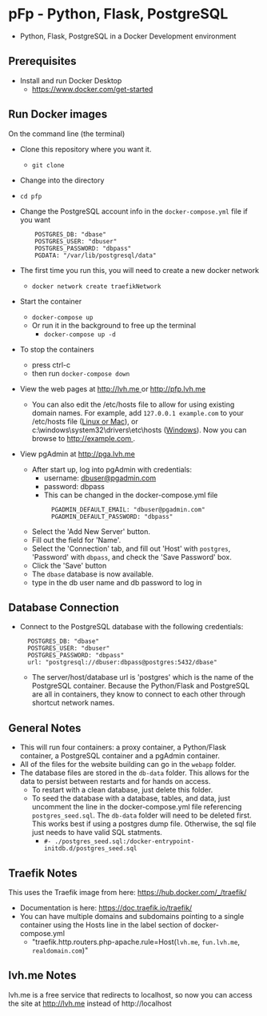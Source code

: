 # pFp - Python, Flask, PostgreSQL
- Python, Flask, PostgreSQL in a Docker Development environment

## Prerequisites
- Install and run Docker Desktop
  - [https://www.docker.com/get-started ](https://www.docker.com/get-started)

## Run Docker images
On the command line (the terminal)
- Clone this repository where you want it.
  - `git clone `
- Change into the directory
- `cd pfp`
- Change the PostgreSQL account info in the `docker-compose.yml` file if you want
 
  ```
      POSTGRES_DB: "dbase"
      POSTGRES_USER: "dbuser"
      POSTGRES_PASSWORD: "dbpass"
      PGDATA: "/var/lib/postgresql/data"
  ```

- The first time you run this, you will need to create a new docker network
  - `docker network create traefikNetwork`
- Start the container
  - `docker-compose up`
  - Or run it in the background to free up the terminal
    - `docker-compose up -d`
- To stop the containers
  - press ctrl-c
  - then run `docker-compose down`
- View the web pages at [http://lvh.me ](http://lvh.me) or
  [http://pfp.lvh.me ](http://pfp.lvh.me)
  - You can also edit the /etc/hosts file to allow for using existing domain
    names. For example, add `127.0.0.1 example.com` to your /etc/hosts file
    ([Linux or Mac](https://www.makeuseof.com/tag/modify-manage-hosts-file-linux/)), or c:\windows\system32\drivers\etc\hosts ([Windows](https://www.howtogeek.com/howto/27350/beginner-geek-how-to-edit-your-hosts-file/)). Now you can browse to [http://example.com ](http://example.com).
- View pgAdmin at [http://pga.lvh.me ](http://pga.lvh.me)
  - After start up, log into pgAdmin with credentials: 
    - username: dbuser@pgadmin.com
    - password: dbpass
    - This can be changed in the docker-compose.yml file
      ```
        PGADMIN_DEFAULT_EMAIL: "dbuser@pgadmin.com"
        PGADMIN_DEFAULT_PASSWORD: "dbpass"
      ```
  - Select the 'Add New Server' button.
  - Fill out the field for 'Name'.
  - Select the 'Connection' tab, and fill out 'Host' with `postgres`, 'Password' with
    `dbpass`, and check the 'Save Password' box.
  - Click the 'Save' button
  - The `dbase` database is now available.
  - type in the db user name and db password to log in

## Database Connection
- Connect to the PostgreSQL database with the following credentials:

  ```
    POSTGRES_DB: "dbase"
    POSTGRES_USER: "dbuser"
    POSTGRES_PASSWORD: "dbpass"
    url: "postgresql://dbuser:dbpass@postgres:5432/dbase"

  ```
  - The server/host/database url is 'postgres' which is the name of the PostgreSQL container. Because the Python/Flask and PostgreSQL are all in containers, they know to connect to each other through shortcut network names.

## General Notes 
- This will run four containers: a proxy container, a Python/Flask container, a PostgreSQL container and a pgAdmin container.
- All of the files for the website building can go in the `webapp` folder.
- The database files are stored in the `db-data` folder. This allows for the
  data to persist between restarts and for hands on access.
  - To restart with a clean database, just delete this folder.
  - To seed the database with a database, tables, and data, just uncomment the
    line in the docker-compose.yml file referencing `postgres_seed.sql`. The `db-data`
    folder will need to be deleted first. This works best if using a postgres dump
    file. Otherwise, the sql file just needs to have valid SQL statments.
    - `#- ./postgres_seed.sql:/docker-entrypoint-initdb.d/postgres_seed.sql`


## Traefik Notes
This uses the Traefik image from here: https://hub.docker.com/_/traefik/
- Documentation is here: https://doc.traefik.io/traefik/
- You can have multiple domains and subdomains pointing to a single container
using the Hosts line in the label section of docker-compose.yml
    - "traefik.http.routers.php-apache.rule=Host(`lvh.me`, `fun.lvh.me`, `realdomain.com`)"

## lvh.me Notes
lvh.me is a free service that redirects to localhost, so now you can access the
site at http://lvh.me instead of http://localhost




